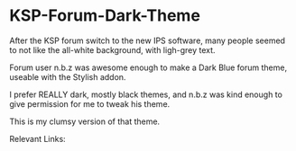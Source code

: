 # KSP-Forum-Dark-Theme

After the KSP forum switch to the new IPS software, many people seemed to not like the all-white background, with ligh-grey text.

Forum user n.b.z was awesome enough to make a Dark Blue forum theme, useable with the Stylish addon.

I prefer REALLY dark, mostly black themes, and n.b.z was kind enough to give permission for me to tweak his theme.

This is my clumsy version of that theme.

Relevant Links:


